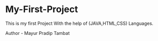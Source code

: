 # My-First-Project

This is my first Project With the help of (JAVA,HTML,CSS) Languages.
<br>

Author - Mayur Pradip Tambat 
<br>




